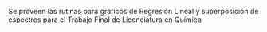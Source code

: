 Se proveen las rutinas para gráficos de Regresión Lineal y superposición de espectros para el Trabajo Final de Licenciatura en Química
